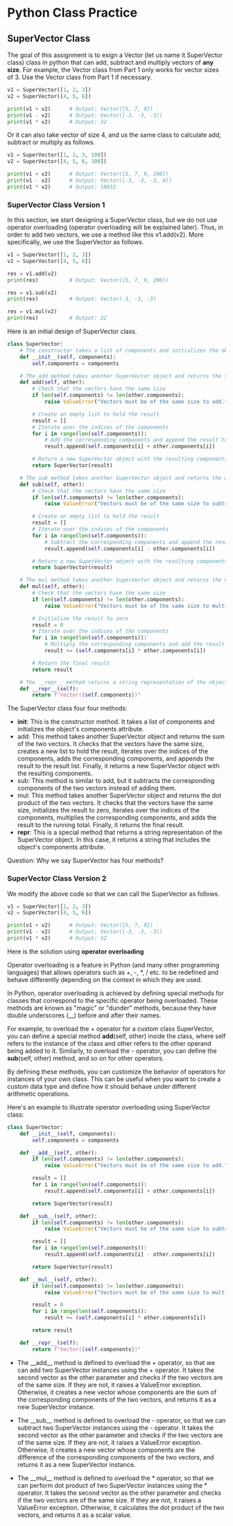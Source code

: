 # Python Class Practice  


## SuperVector Class 

The goal of this assignment is to esign a Vector (let us name it SuperVector class) class in python that can add, subtract and multiply vectors of **any size**. For example, the Vector class from Part 1 only works for vector sizes of 3. Use the Vector class from Part 1 if necessary.   


```python
v1 = SuperVector([1, 2, 3])
v2 = SuperVector([4, 5, 6])

print(v1 + v2)      # Output: Vector([5, 7, 9])
print(v1 - v2)      # Output: Vector([-3, -3, -3])
print(v1 * v2)      # Output: 32

```

Or it can also take vector of size 4, and us the same class to calculate add, subtract or multiply as follows. 

```python
v1 = SuperVector([1, 2, 3, 100])
v2 = SuperVector([4, 5, 6, 100])

print(v1 + v2)      # Output: Vector([5, 7, 9, 200])
print(v1 - v2)      # Output: Vector([-3, -3, -3, 0])
print(v1 * v2)      # Output: 10032

```

### SuperVector Class Version 1
In this section, we start designing a SuperVector class, but we do not use operator overloading (operator overloading will be explained later). Thus, in order to add two vectors, we use a method like this v1.add(v2). More specifically, we use the SuperVector as follows. 

```python
v1 = SuperVector([1, 2, 3])
v2 = SuperVector([4, 5, 6])

res = v1.add(v2)
print(res)          # Output: Vector([5, 7, 9, 200])

res = v1.sub(v2)
print(res)          # Output: Vector(-3, -3, -3) 

res = v1.mul(v2)
print(res)          # Output: 32

```

Here is an initial design of SuperVector class. 

```python
class SuperVector:
    # The constructor takes a list of components and initializes the object
    def __init__(self, components):
        self.components = components

    # The add method takes another SuperVector object and returns the sum of the two vectors
    def add(self, other):
        # Check that the vectors have the same size
        if len(self.components) != len(other.components):
            raise ValueError("Vectors must be of the same size to add.")

        # Create an empty list to hold the result
        result = []
        # Iterate over the indices of the components
        for i in range(len(self.components)):
            # Add the corresponding components and append the result to the result list
            result.append(self.components[i] + other.components[i])

        # Return a new SuperVector object with the resulting components
        return SuperVector(result)

    # The sub method takes another SuperVector object and returns the difference of the two vectors
    def sub(self, other):
        # Check that the vectors have the same size
        if len(self.components) != len(other.components):
            raise ValueError("Vectors must be of the same size to subtract.")

        # Create an empty list to hold the result
        result = []
        # Iterate over the indices of the components
        for i in range(len(self.components)):
            # Subtract the corresponding components and append the result to the result list
            result.append(self.components[i] - other.components[i])

        # Return a new SuperVector object with the resulting components
        return SuperVector(result)

    # The mul method takes another SuperVector object and returns the dot product of the two vectors
    def mul(self, other):
        # Check that the vectors have the same size
        if len(self.components) != len(other.components):
            raise ValueError("Vectors must be of the same size to multiply.")

        # Initialize the result to zero
        result = 0
        # Iterate over the indices of the components
        for i in range(len(self.components)):
            # Multiply the corresponding components and add the result to the running total
            result += (self.components[i] * other.components[i])

        # Return the final result
        return result

    # The __repr__ method returns a string representation of the object
    def __repr__(self):
        return f"Vector({self.components})"

```


The SuperVector class four four methods:

- __init__: This is the constructor method. It takes a list of components and initializes the object's components attribute.
- add: This method takes another SuperVector object and returns the sum of the two vectors. It checks that the vectors have the same size, creates a new list to hold the result, iterates over the indices of the components, adds the corresponding components, and appends the result to the result list. Finally, it returns a new SuperVector object with the resulting components.
- sub: This method is similar to add, but it subtracts the corresponding components of the two vectors instead of adding them.
- mul: This method takes another SuperVector object and returns the dot product of the two vectors. It checks that the vectors have the same size, initializes the result to zero, iterates over the indices of the components, multiplies the corresponding components, and adds the result to the running total. Finally, it returns the final result.
- __repr__: This is a special method that returns a string representation of the SuperVector object. In this case, it returns a string that includes the object's components attribute.

Question: Why we say SuperVector has four methods? 


### SuperVector Class Version 2
We modify the above code so that we can call the SuperVector as follows.  


```python
v1 = SuperVector([1, 2, 3])
v2 = SuperVector([4, 5, 6])

print(v1 + v2)      # Output: Vector([5, 7, 9])
print(v1 - v2)      # Output: Vector([-3, -3, -3])
print(v1 * v2)      # Output: 32

```

Here is the solution using **operator overloading**  

Operator overloading is a feature in Python (and many other programming languages) that allows operators such as +, -, *, / etc. to be redefined and behave differently depending on the context in which they are used.

In Python, operator overloading is achieved by defining special methods for classes that correspond to the specific operator being overloaded. These methods are known as "magic" or "dunder" methods, because they have double underscores (__) before and after their names.

For example, to overload the + operator for a custom class SuperVector, you can define a special method __add__(self, other) inside the class, where self refers to the instance of the class and other refers to the other operand being added to it. Similarly, to overload the - operator, you can define the __sub__(self, other) method, and so on for other operators.

By defining these methods, you can customize the behavior of operators for instances of your own class. This can be useful when you want to create a custom data type and define how it should behave under different arithmetic operations.

Here's an example to illustrate operator overloading using SuperVector class:


```python
class SuperVector:
    def __init__(self, components):
        self.components = components

    def __add__(self, other):
        if len(self.components) != len(other.components):
            raise ValueError("Vectors must be of the same size to add.")

        result = []
        for i in range(len(self.components)):
            result.append(self.components[i] + other.components[i])

        return SuperVector(result)

    def __sub__(self, other):
        if len(self.components) != len(other.components):
            raise ValueError("Vectors must be of the same size to subtract.")

        result = []
        for i in range(len(self.components)):
            result.append(self.components[i] - other.components[i])

        return SuperVector(result)

    def __mul__(self, other):
        if len(self.components) != len(other.components):
            raise ValueError("Vectors must be of the same size to multiply.")

        result = 0
        for i in range(len(self.components)):
            result += (self.components[i] * other.components[i])

        return result

    def __repr__(self):
        return f"Vector({self.components})"


```

- The \_\_add\_\_ method is defined to overload the + operator, so that we can add two SuperVector instances using the + operator. It takes the second vector as the other parameter and checks if the two vectors are of the same size. If they are not, it raises a ValueError exception. Otherwise, it creates a new vector whose components are the sum of the corresponding components of the two vectors, and returns it as a new SuperVector instance.

- The \_\_sub\_\_ method is defined to overload the - operator, so that we can subtract two SuperVector instances using the - operator. It takes the second vector as the other parameter and checks if the two vectors are of the same size. If they are not, it raises a ValueError exception. Otherwise, it creates a new vector whose components are the difference of the corresponding components of the two vectors, and returns it as a new SuperVector instance.

- The \_\_mul\_\_ method is defined to overload the * operator, so that we can perform dot product of two SuperVector instances using the * operator. It takes the second vector as the other parameter and checks if the two vectors are of the same size. If they are not, it raises a ValueError exception. Otherwise, it calculates the dot product of the two vectors, and returns it as a scalar value.


